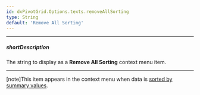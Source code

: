 ```yaml
---
id: dxPivotGrid.Options.texts.removeAllSorting
type: String
default: 'Remove All Sorting'
---
```

---
##### shortDescription
The string to display as a **Remove All Sorting** context menu item.

---
[note]This item appears in the context menu when data is [sorted by summary values](/Documentation/ApiReference/UI_Widgets/dxPivotGrid/Configuration/#allowSortingBySummary).
